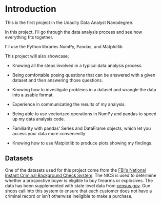 # Introduction
This is the first project in the Udacity Data Analyst Nanodegree.

In this project, I'll go through the data analysis process and see how everything fits together.

I'll use the Python libraries NumPy, Pandas, and Matplotlib

This project will also showcase;
- Knowing all the steps involved in a typical data analysis process.

- Being comfortable posing questions that can be answered with a given dataset and then answering those questions.

- Knowing how to investigate problems in a dataset and wrangle the data into a usable format.

- Experience in communicating the results of my analysis.

- Being able to use vectorized operations in NumPy and pandas to speed up my data analysis code.

- Familiarity with pandas' Series and DataFrame objects, which let you access your data more conveniently

- Knowing how to use Matplotlib to produce plots showing my findings.

## Datasets
One of the datasets used for this project come from the [FBI's National Instant Criminal Background Check System](https://www.fbi.gov/about-us/cjis/nics). The NICS is used to determine whether a prospective buyer is eligible to buy firearms or explosives.
The data has been supplemented with state level data from [census.gov](https://www.google.com/url?q=https://www.census.gov/&sa=D&ust=1532469042127000). Gun shops call into this system to ensure that each customer does not have a criminal record or isn’t otherwise ineligible to make a purchase. 